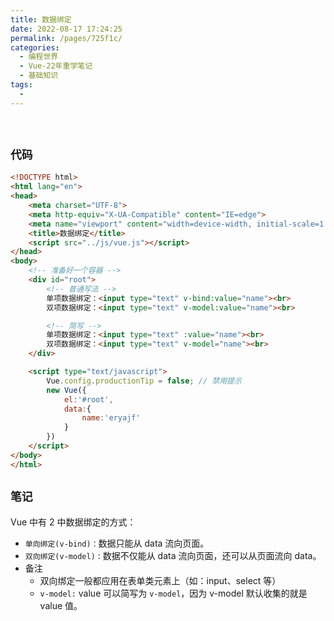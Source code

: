 ```yaml
---
title: 数据绑定
date: 2022-08-17 17:24:25
permalink: /pages/725f1c/
categories:
  - 编程世界
  - Vue-22年重学笔记
  - 基础知识
tags:
  -
---
```


<br><ArticleTopAd></ArticleTopAd>


## ` 代码 `

```html
<!DOCTYPE html>
<html lang="en">
<head>
    <meta charset="UTF-8">
    <meta http-equiv="X-UA-Compatible" content="IE=edge">
    <meta name="viewport" content="width=device-width, initial-scale=1.0">
    <title>数据绑定</title>
    <script src="../js/vue.js"></script>
</head>
<body>
    <!-- 准备好一个容器 -->
    <div id="root">
        <!-- 普通写法 -->
        单项数据绑定：<input type="text" v-bind:value="name"><br>
        双项数据绑定：<input type="text" v-model:value="name"><br>

        <!-- 简写 -->
        单项数据绑定：<input type="text" :value="name"><br>
        双项数据绑定：<input type="text" v-model="name"><br>
    </div>

    <script type="text/javascript">
        Vue.config.productionTip = false; // 禁用提示
        new Vue({
            el:'#root',
            data:{
                name:'eryajf'
            }
        })
    </script>
</body>
</html>
```

## ` 笔记 `

Vue 中有 2 中数据绑定的方式：

- `单向绑定(v-bind)：`数据只能从 data 流向页面。
- `双向绑定(v-model)：`数据不仅能从 data 流向页面，还可以从页面流向 data。
- 备注
  - 双向绑定一般都应用在表单类元素上（如：input、select 等）
  - `v-model:` value 可以简写为 `v-model`，因为 v-model 默认收集的就是 value 值。


<br><ArticleTopAd></ArticleTopAd>
